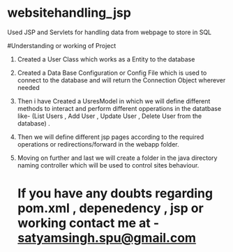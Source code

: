 # websitehandling_jsp
Used JSP and Servlets  for handling data from webpage to store in SQL

#Understanding or working of Project
1. Created a User Class which works as a Entity to the database
2. Created a Data Base Configuration or Config File which is used to connect to the database and will return the Connection Object wherever needed
3. Then i have Created a UsresModel in which we will define different methods to interact and perform different opperations in the datatbase like- (List Users , Add User , Update User ,        Delete User from the database) .
4. Then we will define different jsp pages according to the required operations or redirections/forward in the webapp folder.
5. Moving on further and last we will create a folder in the java directory naming controller which will be used to control sites behaviour.

    # If you have any doubts regarding pom.xml , depenedency , jsp or working contact me at - satyamsingh.spu@gmail.com
